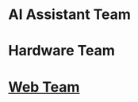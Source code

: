 #  AI Assistant Team

#  Hardware Team

# [Web Team](https://github.com/orgs/Embedded-Systems-GCEK/teams/web-team)